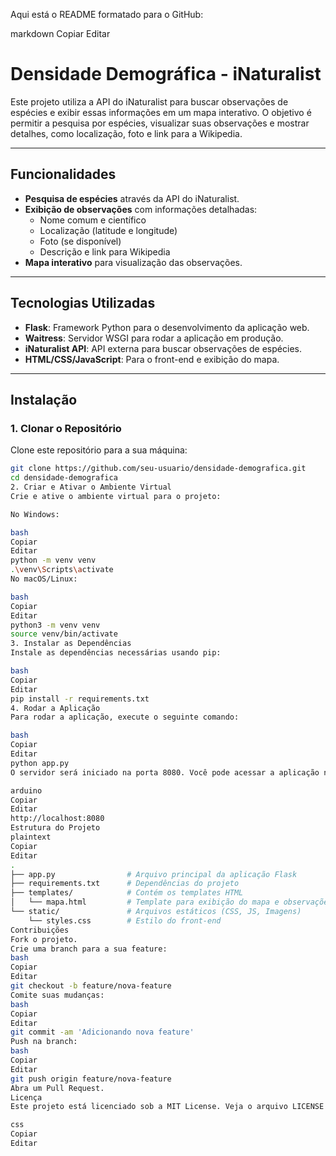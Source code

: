 Aqui está o README formatado para o GitHub:

markdown
Copiar
Editar
# Densidade Demográfica - iNaturalist

Este projeto utiliza a API do iNaturalist para buscar observações de espécies e exibir essas informações em um mapa interativo. O objetivo é permitir a pesquisa por espécies, visualizar suas observações e mostrar detalhes, como localização, foto e link para a Wikipedia.

---

## Funcionalidades

- **Pesquisa de espécies** através da API do iNaturalist.  
- **Exibição de observações** com informações detalhadas:  
  - Nome comum e científico  
  - Localização (latitude e longitude)  
  - Foto (se disponível)  
  - Descrição e link para Wikipedia  
- **Mapa interativo** para visualização das observações.

---

## Tecnologias Utilizadas

- **Flask**: Framework Python para o desenvolvimento da aplicação web.  
- **Waitress**: Servidor WSGI para rodar a aplicação em produção.  
- **iNaturalist API**: API externa para buscar observações de espécies.  
- **HTML/CSS/JavaScript**: Para o front-end e exibição do mapa.

---

## Instalação

### 1. Clonar o Repositório

Clone este repositório para a sua máquina:

```bash
git clone https://github.com/seu-usuario/densidade-demografica.git
cd densidade-demografica
2. Criar e Ativar o Ambiente Virtual
Crie e ative o ambiente virtual para o projeto:

No Windows:

bash
Copiar
Editar
python -m venv venv
.\venv\Scripts\activate
No macOS/Linux:

bash
Copiar
Editar
python3 -m venv venv
source venv/bin/activate
3. Instalar as Dependências
Instale as dependências necessárias usando pip:

bash
Copiar
Editar
pip install -r requirements.txt
4. Rodar a Aplicação
Para rodar a aplicação, execute o seguinte comando:

bash
Copiar
Editar
python app.py
O servidor será iniciado na porta 8080. Você pode acessar a aplicação no navegador através de:

arduino
Copiar
Editar
http://localhost:8080
Estrutura do Projeto
plaintext
Copiar
Editar
.
├── app.py                # Arquivo principal da aplicação Flask
├── requirements.txt      # Dependências do projeto
├── templates/            # Contém os templates HTML
│   └── mapa.html         # Template para exibição do mapa e observações
└── static/               # Arquivos estáticos (CSS, JS, Imagens)
    └── styles.css        # Estilo do front-end
Contribuições
Fork o projeto.
Crie uma branch para a sua feature:
bash
Copiar
Editar
git checkout -b feature/nova-feature
Comite suas mudanças:
bash
Copiar
Editar
git commit -am 'Adicionando nova feature'
Push na branch:
bash
Copiar
Editar
git push origin feature/nova-feature
Abra um Pull Request.
Licença
Este projeto está licenciado sob a MIT License. Veja o arquivo LICENSE para mais detalhes.

css
Copiar
Editar
